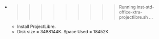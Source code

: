 * >>>>>>>>> Running inst-std-office-xtra-projectlibre.sh ...
  * Install ProjectLibre.
  * Disk size = 3488144K. Space Used = 18452K.
